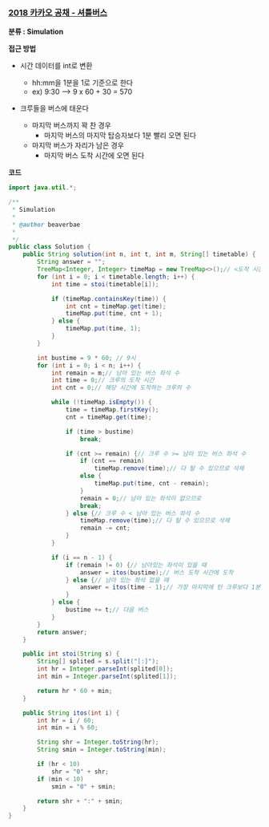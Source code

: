 ### [2018 카카오 공채 - 셔틀버스](https://programmers.co.kr/learn/courses/30/lessons/17678)

**분류 : Simulation**



**접근 방법**

- 시간 데이터를 int로 변환
  - hh:mm을 1분을 1로 기준으로 한다
  - ex) 9:30 --> 9 x 60 + 30 = 570 

- 크루들을 버스에 태운다
  - 마지막 버스까지 꽉 찬 경우
    - 마지막 버스의 마지막 탑승자보다 1분 빨리 오면 된다
  - 마지막 버스가 자리가 남은 경우
    - 마지막 버스 도착 시간에 오면 된다



**코드**

```java
import java.util.*;

/**
 * Simulation
 * 
 * @author beaverbae
 *
 */
public class Solution {
	public String solution(int n, int t, int m, String[] timetable) {
		String answer = "";
		TreeMap<Integer, Integer> timeMap = new TreeMap<>();// <도착 시간, 크루 수>
		for (int i = 0; i < timetable.length; i++) {
			int time = stoi(timetable[i]);

			if (timeMap.containsKey(time)) {
				int cnt = timeMap.get(time);
				timeMap.put(time, cnt + 1);
			} else {
				timeMap.put(time, 1);
			}
		}

		int bustime = 9 * 60; // 9시
		for (int i = 0; i < n; i++) {
			int remain = m;// 남아 있는 버스 좌석 수
			int time = 0;// 크루의 도착 시간
			int cnt = 0;// 해당 시간에 도착하는 크루의 수

			while (!timeMap.isEmpty()) {
				time = timeMap.firstKey();
				cnt = timeMap.get(time);

				if (time > bustime)
					break;

				if (cnt >= remain) {// 크루 수 >= 남아 있는 버스 좌석 수
					if (cnt == remain)
						timeMap.remove(time);// 다 탈 수 있으므로 삭제
					else {
						timeMap.put(time, cnt - remain);
					}
					remain = 0;// 남아 있는 좌석이 없으므로
					break;
				} else {// 크루 수 < 남아 있는 버스 좌석 수
					timeMap.remove(time);// 다 탈 수 있으므로 삭제
					remain -= cnt;
				}
			}

			if (i == n - 1) {
				if (remain != 0) {// 남아있는 좌석이 있을 때
					answer = itos(bustime);// 버스 도착 시간에 도착
				} else {// 남아 있는 좌석 없을 때
					answer = itos(time - 1);// 가장 마지막에 탄 크루보다 1분 빨리 도착
				}
			} else {
				bustime += t;// 다음 버스
			}
		}
		return answer;
	}

	public int stoi(String s) {
		String[] splited = s.split("[:]");
		int hr = Integer.parseInt(splited[0]);
		int min = Integer.parseInt(splited[1]);

		return hr * 60 + min;
	}

	public String itos(int i) {
		int hr = i / 60;
		int min = i % 60;

		String shr = Integer.toString(hr);
		String smin = Integer.toString(min);

		if (hr < 10)
			shr = "0" + shr;
		if (min < 10)
			smin = "0" + smin;

		return shr + ":" + smin;
	}
}

```

